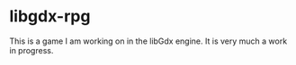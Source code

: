 # libgdx-rpg

This is a game I am working on in the libGdx engine. It is very much a work in progress.
